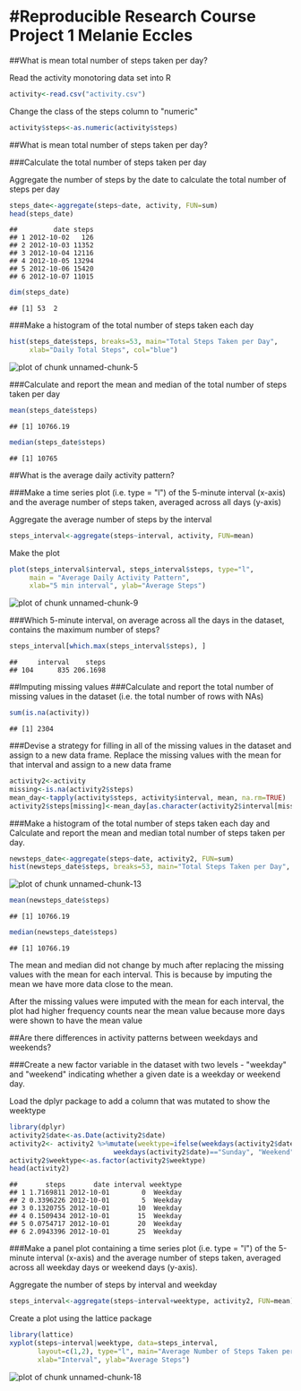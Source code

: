 #Reproducible Research Course Project 1
Melanie Eccles
=========================================================================================

##What is mean total number of steps taken per day?

Read the activity monotoring data set into R

```r
activity<-read.csv("activity.csv")
```

Change the class of the steps column to "numeric" 

```r
activity$steps<-as.numeric(activity$steps)
```

##What is mean total number of steps taken per day?

###Calculate the total number of steps taken per day

Aggregate the number of steps by the date to calculate the total number of steps per day

```r
steps_date<-aggregate(steps~date, activity, FUN=sum)
head(steps_date)
```

```
##         date steps
## 1 2012-10-02   126
## 2 2012-10-03 11352
## 3 2012-10-04 12116
## 4 2012-10-05 13294
## 5 2012-10-06 15420
## 6 2012-10-07 11015
```

```r
dim(steps_date)
```

```
## [1] 53  2
```

###Make a histogram of the total number of steps taken each day

```r
hist(steps_date$steps, breaks=53, main="Total Steps Taken per Day", 
     xlab="Daily Total Steps", col="blue")
```

![plot of chunk unnamed-chunk-5](figure/unnamed-chunk-5-1.png)

###Calculate and report the mean and median of the total number of steps taken per day

```r
mean(steps_date$steps)
```

```
## [1] 10766.19
```

```r
median(steps_date$steps)
```

```
## [1] 10765
```

##What is the average daily activity pattern?

###Make a time series plot (i.e. type = "l") of the 5-minute interval (x-axis) and the average number of steps taken, averaged across all days (y-axis)

Aggregate the average number of steps by the interval

```r
steps_interval<-aggregate(steps~interval, activity, FUN=mean)
```

Make the plot

```r
plot(steps_interval$interval, steps_interval$steps, type="l",
     main = "Average Daily Activity Pattern", 
     xlab="5 min interval", ylab="Average Steps")
```

![plot of chunk unnamed-chunk-9](figure/unnamed-chunk-9-1.png)

###Which 5-minute interval, on average across all the days in the dataset, contains the maximum number of steps?


```r
steps_interval[which.max(steps_interval$steps), ]
```

```
##     interval    steps
## 104      835 206.1698
```

##Imputing missing values
###Calculate and report the total number of missing values in the dataset (i.e. the total number of rows with NAs)

```r
sum(is.na(activity))
```

```
## [1] 2304
```

###Devise a strategy for filling in all of the missing values in the dataset and assign to a new data frame. 
Replace the missing values with the mean for that interval and assign to a new data frame

```r
activity2<-activity
missing<-is.na(activity2$steps)
mean_day<-tapply(activity$steps, activity$interval, mean, na.rm=TRUE)
activity2$steps[missing]<-mean_day[as.character(activity2$interval[missing])]
```

###Make a histogram of the total number of steps taken each day and Calculate and report the mean and median total number of steps taken per day.


```r
newsteps_date<-aggregate(steps~date, activity2, FUN=sum)
hist(newsteps_date$steps, breaks=53, main="Total Steps Taken per Day", xlab="Daily Total Steps", col="blue")
```

![plot of chunk unnamed-chunk-13](figure/unnamed-chunk-13-1.png)


```r
mean(newsteps_date$steps)
```

```
## [1] 10766.19
```


```r
median(newsteps_date$steps)
```

```
## [1] 10766.19
```

The mean and median did not change by much after replacing the missing values with the mean for each interval. This is because by imputing the mean we have more data close to the mean.

After the missing values were imputed with the mean for each interval, the plot had higher frequency counts near the mean value because more days were shown to have the mean value

##Are there differences in activity patterns between weekdays and weekends?

###Create a new factor variable in the dataset with two levels - "weekday" and "weekend" indicating whether a given date is a weekday or weekend day.

Load the dplyr package to add a column that was mutated to show the weektype

```r
library(dplyr)
activity2$date<-as.Date(activity2$date)
activity2<- activity2 %>%mutate(weektype=ifelse(weekdays(activity2$date)=="Saturday"|
                          weekdays(activity2$date)=="Sunday", "Weekend", "Weekday"))
activity2$weektype<-as.factor(activity2$weektype)
head(activity2)
```

```
##       steps       date interval weektype
## 1 1.7169811 2012-10-01        0  Weekday
## 2 0.3396226 2012-10-01        5  Weekday
## 3 0.1320755 2012-10-01       10  Weekday
## 4 0.1509434 2012-10-01       15  Weekday
## 5 0.0754717 2012-10-01       20  Weekday
## 6 2.0943396 2012-10-01       25  Weekday
```


###Make a panel plot containing a time series plot (i.e. type = "l") of the 5-minute interval (x-axis) and the average number of steps taken, averaged across all weekday days or weekend days (y-axis).

Aggregate the number of steps by interval and weekday

```r
steps_interval<-aggregate(steps~interval+weektype, activity2, FUN=mean)
```

Create a plot using the lattice package

```r
library(lattice)
xyplot(steps~interval|weektype, data=steps_interval, 
       layout=c(1,2), type="l", main="Average Number of Steps Taken per Interval by Day",
       xlab="Interval", ylab="Average Steps")
```

![plot of chunk unnamed-chunk-18](figure/unnamed-chunk-18-1.png)

